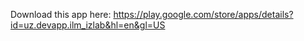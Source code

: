 Download this app here: 
https://play.google.com/store/apps/details?id=uz.devapp.ilm_izlab&hl=en&gl=US
